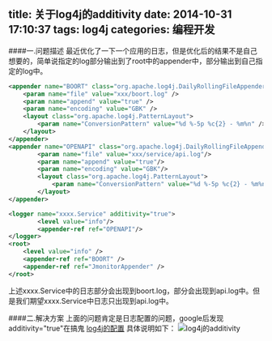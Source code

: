 title: 关于log4j的additivity
date: 2014-10-31 17:10:37
tags: log4j
categories: 编程开发
---

####一.问题描述
最近优化了一下一个应用的日志，但是优化后的结果不是自己想要的，简单说指定的log部分输出到了root中的appender中，部分输出到自己指定的log中。

<!-- more -->

```xml
<appender name="BOORT" class="org.apache.log4j.DailyRollingFileAppender">
	<param name="file" value="xxx/boort.log" />
	<param name="append" value="true" />
	<param name="encoding" value="GBK" />
	<layout class="org.apache.log4j.PatternLayout">
		<param name="ConversionPattern" value="%d %-5p %c{2} - %m%n" />
	</layout>
</appender>
<appender name="OPENAPI" class="org.apache.log4j.DailyRollingFileAppender">
        <param name="file" value="xxx/service/api.log"/>
        <param name="append" value="true"/>
        <param name="encoding" value="GBK"/>
        <layout class="org.apache.log4j.PatternLayout">
            <param name="ConversionPattern" value="%d %-5p %c{2} - %m%n"/>
        </layout>
</appender>

<logger name="xxxx.Service" additivity="true">
        <level value="info"/>
        <appender-ref ref="OPENAPI"/>
</logger>
<root>
	<level value="info" />
	<appender-ref ref="BOORT" />
	<appender-ref ref="JmonitorAppender" />
</root>
```
上述xxxx.Service中的日志部分会出现到boort.log，部分会出现到api.log中。但是我们期望xxxx.Service中日志只出现到api.log中。

####二.解决方案
上面的问题肯定是日志配置的问题，google后发现additivity="true"在搞鬼
[log4j的配置](http://wiki.apache.org/logging-log4j/Log4jXmlFormat)
具体说明如下：
![log4j的additivity](http://bolinyoung.qiniudn.com/log4j-additivity.png)